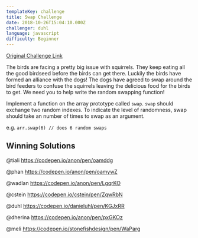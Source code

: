 ```yaml
---
templateKey: challenge
title: Swap Challenge
date: 2018-10-26T15:04:10.000Z
challenger: duhl
language: javascript
difficulty: Beginner
---
```


<p>
	<a href="https://codepen.io/WayfairFrontend/pen/pxGPKz/" target="_blank">
  		Original Challenge Link
	</a>
</p>

The birds are facing a pretty big issue with squirrels. They keep eating all the good birdseed before the birds can get there. Luckily the birds have formed an alliance with the dogs! The dogs have agreed to swap around the bird feeders to confuse the squirrels leaving the delicious food for the birds to get. We need you to help write the random swapping function!

Implement a function on the array prototype called `swap`. `swap` should exchange two random indexes. To indicate the level of randomness, swap should take an number of times to swap as an argument.

e.g. `arr.swap(6) // does 6 random swaps`


## Winning Solutions

@tiali https://codepen.io/anon/pen/oamddg

@phan https://codepen.io/anon/pen/oamywZ

@wadlan https://codepen.io/anon/pen/LgqrKO

@cstein https://codepen.io/cstein/pen/ZqwRbN

@duhl https://codepen.io/danieluhl/pen/KGJxRR

@dherina https://codepen.io/anon/pen/pxGKOz

@meli https://codepen.io/stonefishdesign/pen/WaParg
